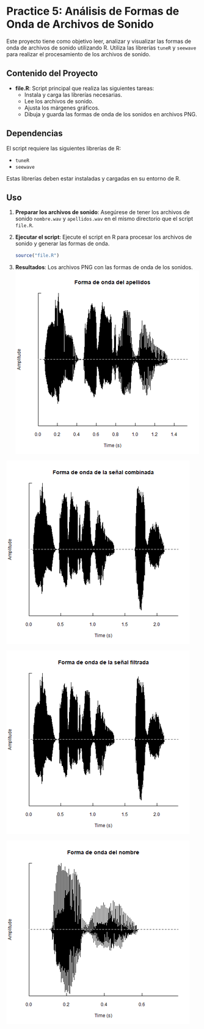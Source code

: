 # Practice 5: Análisis de Formas de Onda de Archivos de Sonido

Este proyecto tiene como objetivo leer, analizar y visualizar las formas de onda de archivos de sonido utilizando R. Utiliza las librerías `tuneR` y `seewave` para realizar el procesamiento de los archivos de sonido.

## Contenido del Proyecto

- **file.R**: Script principal que realiza las siguientes tareas:
  - Instala y carga las librerías necesarias.
  - Lee los archivos de sonido.
  - Ajusta los márgenes gráficos.
  - Dibuja y guarda las formas de onda de los sonidos en archivos PNG.

## Dependencias

El script requiere las siguientes librerías de R:

- `tuneR`
- `seewave`

Estas librerías deben estar instaladas y cargadas en su entorno de R.

## Uso

1. **Preparar los archivos de sonido**: Asegúrese de tener los archivos de sonido `nombre.wav` y `apellidos.wav` en el mismo directorio que el script `file.R`.

2. **Ejecutar el script**: Ejecute el script en R para procesar los archivos de sonido y generar las formas de onda.

    ```R
    source("file.R")
    ```

3. **Resultados**: Los archivos PNG con las formas de onda de los sonidos.
![](/img/Tasks/Task-5/forma_onda_apellido.png)

![](/img/Tasks/Task-5/forma_onda_combinada.png)

![](/img/Tasks/Task-5/forma_onda_filtrada.png)

![](/img/Tasks/Task-5/forma_onda_nombre.png)
